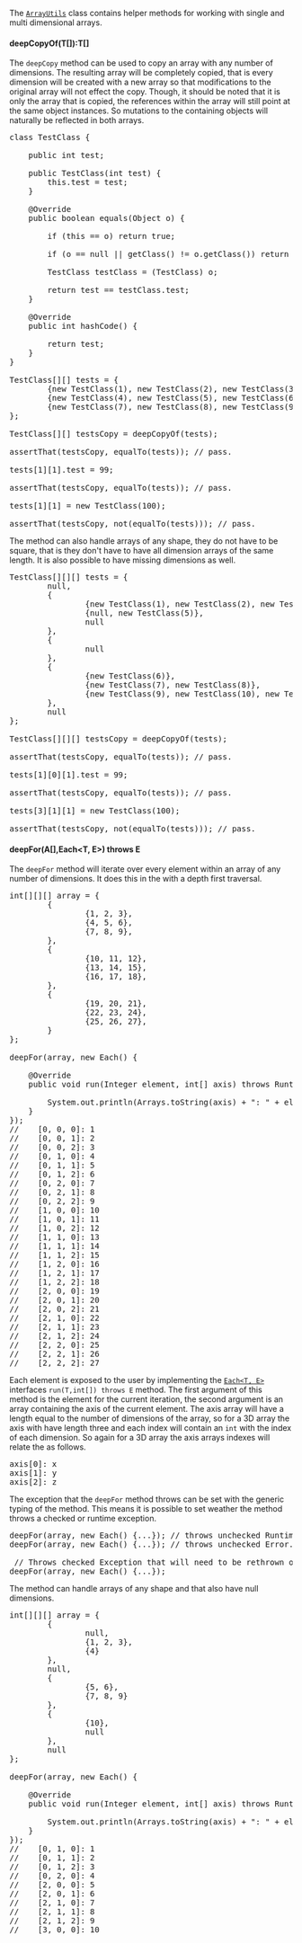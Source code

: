 The [`ArrayUtils`](apidocs/shiver/me/timbers/ArrayUtils.html) class contains helper methods for working with single and
multi dimensional arrays.

#### deepCopyOf(T[]):T[]

The `deepCopy` method can be used to copy an array with any number of dimensions. The resulting array will be completely
copied, that is every dimension will be created with a new array so that modifications to the original array will not
effect the copy. Though, it should be noted that it is only the array that is copied, the references within the array
will still point at the same object instances. So mutations to the containing objects will naturally be reflected in
both arrays.

<pre class="source">
class TestClass {

    public int test;

    public TestClass(int test) {
        this.test = test;
    }

    @Override
    public boolean equals(Object o) {

        if (this == o) return true;

        if (o == null || getClass() != o.getClass()) return false;

        TestClass testClass = (TestClass) o;

        return test == testClass.test;
    }

    @Override
    public int hashCode() {

        return test;
    }
}

TestClass[][] tests = {
        {new TestClass(1), new TestClass(2), new TestClass(3)},
        {new TestClass(4), new TestClass(5), new TestClass(6)},
        {new TestClass(7), new TestClass(8), new TestClass(9)},
};

TestClass[][] testsCopy = deepCopyOf(tests);

assertThat(testsCopy, equalTo(tests)); // pass.

tests[1][1].test = 99;

assertThat(testsCopy, equalTo(tests)); // pass.

tests[1][1] = new TestClass(100);

assertThat(testsCopy, not(equalTo(tests))); // pass.
</pre>

The method can also handle arrays of any shape, they do not have to be square, that is they don't have to have all
dimension arrays of the same length. It is also possible to have missing dimensions as well.

<pre class="source">
TestClass[][][] tests = {
        null,
        {
                {new TestClass(1), new TestClass(2), new TestClass(3)},
                {null, new TestClass(5)},
                null
        },
        {
                null
        },
        {
                {new TestClass(6)},
                {new TestClass(7), new TestClass(8)},
                {new TestClass(9), new TestClass(10), new TestClass(11)}
        },
        null
};

TestClass[][][] testsCopy = deepCopyOf(tests);

assertThat(testsCopy, equalTo(tests)); // pass.

tests[1][0][1].test = 99;

assertThat(testsCopy, equalTo(tests)); // pass.

tests[3][1][1] = new TestClass(100);

assertThat(testsCopy, not(equalTo(tests))); // pass.
</pre>

#### deepFor(A[],Each<T, E>) throws E

The `deepFor` method will iterate over every element within an array of any number of dimensions. It does this in the
with a depth first traversal.

<pre class="source">
int[][][] array = {
        {
                {1, 2, 3},
                {4, 5, 6},
                {7, 8, 9},
        },
        {
                {10, 11, 12},
                {13, 14, 15},
                {16, 17, 18},
        },
        {
                {19, 20, 21},
                {22, 23, 24},
                {25, 26, 27},
        }
};

deepFor(array, new Each<Integer, RuntimeException>() {

    @Override
    public void run(Integer element, int[] axis) throws RuntimeException {

        System.out.println(Arrays.toString(axis) + ": " + element);
    }
});
//    [0, 0, 0]: 1
//    [0, 0, 1]: 2
//    [0, 0, 2]: 3
//    [0, 1, 0]: 4
//    [0, 1, 1]: 5
//    [0, 1, 2]: 6
//    [0, 2, 0]: 7
//    [0, 2, 1]: 8
//    [0, 2, 2]: 9
//    [1, 0, 0]: 10
//    [1, 0, 1]: 11
//    [1, 0, 2]: 12
//    [1, 1, 0]: 13
//    [1, 1, 1]: 14
//    [1, 1, 2]: 15
//    [1, 2, 0]: 16
//    [1, 2, 1]: 17
//    [1, 2, 2]: 18
//    [2, 0, 0]: 19
//    [2, 0, 1]: 20
//    [2, 0, 2]: 21
//    [2, 1, 0]: 22
//    [2, 1, 1]: 23
//    [2, 1, 2]: 24
//    [2, 2, 0]: 25
//    [2, 2, 1]: 26
//    [2, 2, 2]: 27
</pre>

Each element is exposed to the user by implementing the
[`Each<T, E>`](site/apidocs/shiver/me/timbers/ArrayUtils.Each.html) interfaces `run(T,int[]) throws E` method. The first
argument of this method is the element for the current iteration, the second argument is an array containing the axis of
the current element. The axis array will have a length equal to the number of dimensions of the array, so for a 3D array
the axis with have length three and each index will contain an `int` with the index of each dimension. So again for a
3D array the axis arrays indexes will relate the as follows.

<pre class="source">
axis[0]: x
axis[1]: y
axis[2]: z
</pre>

The exception that the `deepFor` method throws can be set with the generic typing of the method. This means it is
possible to set weather the method throws a checked or runtime exception.

<pre class="source">
deepFor(array, new Each<Object, RuntimeException>() {...}); // throws unchecked RuntimeException.
deepFor(array, new Each<Object, Error>() {...}); // throws unchecked Error.

 // Throws checked Exception that will need to be rethrown or caught.
deepFor(array, new Each<Object, Exception>() {...});
</pre>

The method can handle arrays of any shape and that also have null dimensions.

<pre class="source">
int[][][] array = {
        {
                null,
                {1, 2, 3},
                {4}
        },
        null,
        {
                {5, 6},
                {7, 8, 9}
        },
        {
                {10},
                null
        },
        null
};

deepFor(array, new Each<Integer, RuntimeException>() {

    @Override
    public void run(Integer element, int[] axis) throws RuntimeException {

        System.out.println(Arrays.toString(axis) + ": " + element);
    }
});
//    [0, 1, 0]: 1
//    [0, 1, 1]: 2
//    [0, 1, 2]: 3
//    [0, 2, 0]: 4
//    [2, 0, 0]: 5
//    [2, 0, 1]: 6
//    [2, 1, 0]: 7
//    [2, 1, 1]: 8
//    [2, 1, 2]: 9
//    [3, 0, 0]: 10
</pre>